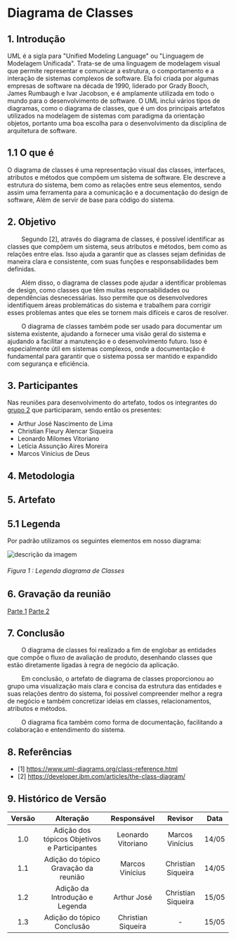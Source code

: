 # Diagrama de Classes

## 1. Introdução

UML é a sigla para "Unified Modeling Language" ou "Linguagem de Modelagem Unificada". Trata-se de uma linguagem de modelagem visual que permite representar e comunicar a estrutura, o comportamento e a interação de sistemas complexos de software. Ela foi criada por algumas empresas de software na década de 1990, liderado por Grady Booch, James Rumbaugh e Ivar Jacobson, e é amplamente utilizada em todo o mundo para o desenvolvimento de software. O UML inclui vários tipos de diagramas, como o diagrama de classes, que é um dos principais artefatos utilizados na modelagem de sistemas com paradigma da orientação objetos, portanto uma boa escolha para o desenvolvimento da disciplina de arquitetura de software.

## 1.1 O que é

O diagrama de classes é uma representação visual das classes, interfaces, atributos e métodos que compõem um sistema de software. Ele descreve a estrutura do sistema, bem como as relações entre seus elementos, sendo assim uma ferramenta para a comunicação e a documentação do design de software, Além de servir de base para código do sistema.

## 2. Objetivo

&emsp;&emsp; Segundo [2], através do diagrama de classes, é possível identificar as classes que compõem um sistema, seus atributos e métodos, bem como as relações entre elas. Isso ajuda a garantir que as classes sejam definidas de maneira clara e consistente, com suas funções e responsabilidades bem definidas.

&emsp;&emsp; Além disso, o diagrama de classes pode ajudar a identificar problemas de design, como classes que têm muitas responsabilidades ou dependências desnecessárias. Isso permite que os desenvolvedores identifiquem áreas problemáticas do sistema e trabalhem para corrigir esses problemas antes que eles se tornem mais difíceis e caros de resolver.

&emsp;&emsp; O diagrama de classes também pode ser usado para documentar um sistema existente, ajudando a fornecer uma visão geral do sistema e ajudando a facilitar a manutenção e o desenvolvimento futuro. Isso é especialmente útil em sistemas complexos, onde a documentação é fundamental para garantir que o sistema possa ser mantido e expandido com segurança e eficiência.

## 3. Participantes

Nas reuniões para desenvolvimento do artefato, todos os integrantes do [grupo 2](https://unbarqdsw2023-1.github.io/2023.1_G2_ProjetoMercadoLivre/#/Modelagem/AtaReuniao_0205?id=_3-decis%c3%b5es) que participaram, sendo então os presentes:

- Arthur José Nascimento de Lima
- Christian Fleury Alencar Siqueira
- Leonardo Milomes Vitoriano
- Letícia Assunção Aires Moreira
- Marcos Vinicius de Deus

## 4. Metodologia

## 5. Artefato

## 5.1 Legenda

Por padrão utilizamos os seguintes elementos em nosso diagrama:

<div style="display: center; align-items: center;">
  <img src="Assets/diagramas/legenda_diagrama_de_classes.png" alt="descrição da imagem" style="margin-right: 20px;"/>
  <div style="flex-grow: 1;">
    <h6 style="text-align: flex;">
    Figura 1 : Legenda diagrama de Classes
    </h6>
  </div>
</div>

## 6. Gravação da reunião

[Parte 1](https://youtu.be/CbLMMBllyBQ)
[Parte 2](https://youtu.be/eYP6UfRJLb4)

## 7. Conclusão

&emsp;&emsp; O diagrama de classes foi realizado a fim de englobar as entidades que compõe o fluxo de avaliação de produto, desenhando classes que estão diretamente ligadas à regra de negócio da aplicação.

&emsp;&emsp; Em conclusão, o artefato de diagrama de classes proporcionou ao grupo uma visualização mais clara e concisa da estrutura das entidades e suas relações dentro do sistema, foi possível compreender melhor a regra de negócio e também concretizar ideias em classes, relacionamentos, atributos e métodos.

&emsp;&emsp; O diagrama fica também como forma de documentação, facilitando a colaboração e entendimento do sistema.

## 8. Referências

- [1] https://www.uml-diagrams.org/class-reference.html
- [2] https://developer.ibm.com/articles/the-class-diagram/

## 9. Histórico de Versão

| Versão |                  Alteração                   |    Responsável     |      Revisor       | Data  |
| :----: | :------------------------------------------: | :----------------: | :----------------: | :---: |
|  1.0   | Adição dos tópicos Objetivos e Participantes | Leonardo Vitoriano |  Marcos Vinícius   | 14/05 |
|  1.1   |     Adição do tópico Gravação da reunião     |  Marcos Vinícius   | Christian Siqueira | 14/05 |
|  1.2   |        Adição da Introdução e Legenda        |    Arthur José     | Christian Siqueira | 15/05 |
|  1.3   |          Adição do tópico Conclusão          | Christian Siqueira |         -          | 15/05 |

